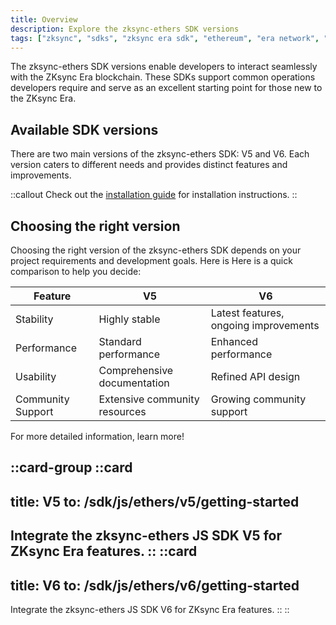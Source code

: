 ```yaml
---
title: Overview
description: Explore the zksync-ethers SDK versions
tags: ["zksync", "sdks", "zksync era sdk", "ethereum", "era network", "javascript versions"]
---
```


The zksync-ethers SDK versions enable developers to interact seamlessly with the ZKsync Era blockchain. These SDKs
support common operations developers require and serve as an excellent starting point for those new to the ZKsync Era.

## Available SDK versions

There are two main versions of the zksync-ethers SDK: V5 and V6. Each version caters to different needs and provides
distinct features and improvements.

::callout
Check out the [installation guide](/sdk/js/ethers/installation-js) for installation instructions.
::

## Choosing the right version

Choosing the right version of the zksync-ethers SDK depends on your project requirements and development goals. Here is
 Here is a quick comparison to help you decide:

| Feature         | V5                                   | V6                                    |
|-----------------|--------------------------------------|---------------------------------------|
| Stability       | Highly stable                        | Latest features, ongoing improvements |
| Performance     | Standard performance                 | Enhanced performance                  |
| Usability       | Comprehensive documentation          | Refined API design                    |
| Community Support| Extensive community resources       | Growing community support             |

For more detailed information, learn more!

::card-group
::card
---
title: V5
to: /sdk/js/ethers/v5/getting-started
---
Integrate the zksync-ethers JS SDK V5 for ZKsync Era features.
::
::card
---
title: V6
to: /sdk/js/ethers/v6/getting-started
---
Integrate the zksync-ethers JS SDK V6 for ZKsync Era features.
::
::
